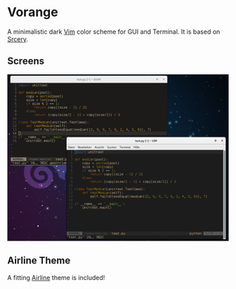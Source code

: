 # Vorange

A minimalistic dark [Vim](https://github.com/roosta/vim-srcery) color scheme
for GUI and Terminal. It is based on
[Srcery](https://github.com/roosta/vim-srcery).

## Screens

![Screen](screen.png)

## Airline Theme

A fitting [Airline](https://github.com/vim-airline/vim-airline) theme is included!
